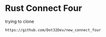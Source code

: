 # Rust Connect Four
trying to clone

`
https://github.com/Dot32Dev/new_connect_four
`

[](https://github-production-user-asset-6210df.s3.amazonaws.com/107597132/403849803-d33d7bc4-2879-4193-8a64-7761622eb1c0.webm?X-Amz-Algorithm=AWS4-HMAC-SHA256&X-Amz-Credential=AKIAVCODYLSA53PQK4ZA%2F20250116%2Fus-east-1%2Fs3%2Faws4_request&X-Amz-Date=20250116T115213Z&X-Amz-Expires=300&X-Amz-Signature=fcd100b857bf1e365b145d6574cbb4a9225cbab5ef1f383aaa6502ab252805fc&X-Amz-SignedHeaders=host)


